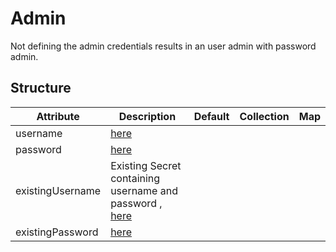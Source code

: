 # Admin 
 

 Not defining the admin credentials results in an user admin with password admin.


## Structure 
 

| Attribute        | Description                                                                            | Default | Collection | Map  |
| ---------------- | -------------------------------------------------------------------------------------- | ------- | ---------- | ---  |
| username         | [here](secret/Secret/Secret.md)                                                        |         |            |      |
| password         | [here](secret/Secret/Secret.md)                                                        |         |            |      |
| existingUsername | Existing Secret containing username and password , [here](secret/Existing/Existing.md) |         |            |      |
| existingPassword | [here](secret/Existing/Existing.md)                                                    |         |            |      |